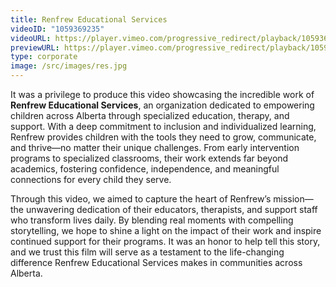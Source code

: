 ```yaml
---
title: Renfrew Educational Services
videoID: "1059369235"
videoURL: https://player.vimeo.com/progressive_redirect/playback/1059369235/rendition/1080p/file.mp4?loc=external&signature=f3654cde66809749f3f127304ab09788b356b2bd10407b90ad3d5a0d5cbe1b23&user_id=222329173
previewURL: https://player.vimeo.com/progressive_redirect/playback/1059369235/rendition/540p/file.mp4?loc=external&signature=a1c78ee9c7afdfabe4261306f73bb2d9dc41408cbb9124041bc4611ddf2f62f0&user_id=222329173
type: corporate
image: /src/images/res.jpg
---
```

It was a privilege to produce this video showcasing the incredible work of **Renfrew Educational Services**, an organization dedicated to empowering children across Alberta through specialized education, therapy, and support. With a deep commitment to inclusion and individualized learning, Renfrew provides children with the tools they need to grow, communicate, and thrive—no matter their unique challenges. From early intervention programs to specialized classrooms, their work extends far beyond academics, fostering confidence, independence, and meaningful connections for every child they serve.

Through this video, we aimed to capture the heart of Renfrew’s mission—the unwavering dedication of their educators, therapists, and support staff who transform lives daily. By blending real moments with compelling storytelling, we hope to shine a light on the impact of their work and inspire continued support for their programs. It was an honor to help tell this story, and we trust this film will serve as a testament to the life-changing difference Renfrew Educational Services makes in communities across Alberta.
